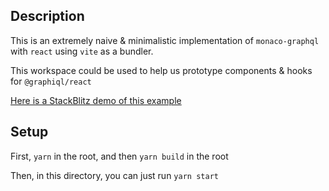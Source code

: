 ## Description

This is an extremely naive & minimalistic implementation of `monaco-graphql` with `react` using `vite` as a bundler.

This workspace could be used to help us prototype components & hooks for `@graphiql/react`

[Here is a StackBlitz demo of this example](https://stackblitz.com/edit/monaco-graphql-react-vite?file=src/App.tsx)

## Setup

First, `yarn` in the root, and then `yarn build` in the root

Then, in this directory, you can just run `yarn start`
